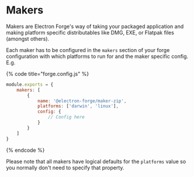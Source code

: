 # Makers

Makers are Electron Forge's way of taking your packaged application and making platform specific distributables like DMG, EXE, or Flatpak files \(amongst others\).

Each maker has to be configured in the `makers` section of your forge configuration with which platforms to run for and the maker specific config. E.g.

{% code title="forge.config.js" %}
```javascript
module.exports = {
    makers: [
        {
            name: '@electron-forge/maker-zip',
            platforms: ['darwin', 'linux'],
            config: {
                // Config here
            }
        }
    ]
}
```
{% endcode %}

Please note that all makers have logical defaults for the `platforms` value so you normally don't need to specify that property.


